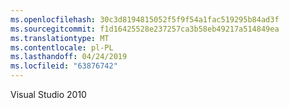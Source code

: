 ```yaml
---
ms.openlocfilehash: 30c3d8194815052f5f9f54a1fac519295b84ad3f
ms.sourcegitcommit: f1d16425528e237257ca3b58eb49217a514849ea
ms.translationtype: MT
ms.contentlocale: pl-PL
ms.lasthandoff: 04/24/2019
ms.locfileid: "63876742"
---
```

Visual Studio 2010